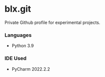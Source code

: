 # blx.git
Private Github profile for experimental projects.

### Languages
- Python 3.9

### IDE Used
- PyCharm 2022.2.2
